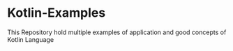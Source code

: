 # Kotlin-Examples
This Repository hold multiple examples of application and good concepts of Kotlin Language
